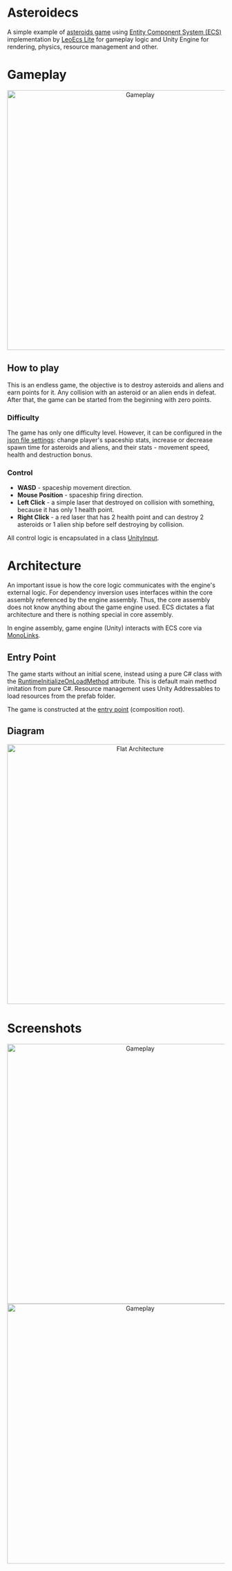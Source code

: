 # Asteroidecs
A simple example of [asteroids game](https://en.wikipedia.org/wiki/Asteroids_(video_game)) using [Entity Component System (ECS)](https://en.wikipedia.org/wiki/Entity_component_system) implementation by [LeoEcs Lite](https://github.com/Leopotam/ecslite) for gameplay logic and Unity Engine for rendering, physics, resource management and other.

# Gameplay

<p align="center">
  <img width="600" src="doc/gameplay.gif" alt="Gameplay">
</p>

## How to play
This is an endless game, the objective is to destroy asteroids and aliens and earn points for it. Any collision with an asteroid or an alien ends in defeat. After that, the game can be started from the beginning with zero points.

### Difficulty
The game has only one difficulty level. However, it can be configured in the [json file settings](/src/asteroidecs/Assets/Prefabs/Settings/Config.json): change player's spaceship stats, increase or decrease spawn time for asteroids and aliens, and their stats - movement speed, health and destruction bonus.

### Control
- **WASD** - spaceship movement direction.
- **Mouse Position** - spaceship firing direction.
- **Left Click** - a simple laser that destroyed on collision with something, because it has only 1 health point. 
- **Right Click** - a red laser that has 2 health point and can destroy 2 asteroids or 1 alien ship before self destroying by collision.

All control logic is encapsulated in a class [UnityInput](/src/asteroidecs/Assets/CodeBase/Engine/Services/UnityInput.cs).

# Architecture
An important issue is how the core logic communicates with the engine's external logic. For dependency inversion uses interfaces within the core assembly referenced by the engine assembly. Thus, the core assembly does not know anything about the game engine used. ECS dictates a flat architecture and there is nothing special in core assembly. 

In engine assembly, game engine (Unity) interacts with ECS core via [MonoLinks](/src/asteroidecs/Assets/CodeBase/Engine/MonoLinks/Base/MonoLink.cs).

## Entry Point
The game starts without an initial scene, instead using a pure C# class with the [RuntimeInitializeOnLoadMethod](https://docs.unity3d.com/ScriptReference/RuntimeInitializeOnLoadMethodAttribute.html) attribute. This is default main method imitation from pure C#. Resource management uses Unity Addressables to load resources from the prefab folder. 

The game is constructed at the [entry point](/src/asteroidecs/Assets/CodeBase/EntryPoint.cs) (composition root).

## Diagram
<p align="center">
  <img width="600" src="doc/arch.svg" alt="Flat Architecture">
</p>

# Screenshots
<p align="center">
  <img width="600" src="doc/screen_0.png" alt="Gameplay">
  <img width="600" src="doc/screen_1.png" alt="Gameplay">
</p>

